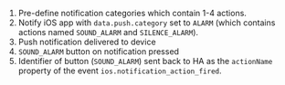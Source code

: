 1. Pre-define notification categories which contain 1-4 actions.
1. Notify iOS app with `data.push.category` set to `ALARM` (which contains actions named `SOUND_ALARM` and `SILENCE_ALARM`).
2. Push notification delivered to device
3. `SOUND_ALARM` button on notification pressed
4. Identifier of button (`SOUND_ALARM`) sent back to HA as the `actionName` property of the event `ios.notification_action_fired`.
